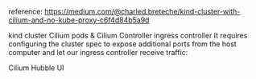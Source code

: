 reference:
https://medium.com/@charled.breteche/kind-cluster-with-cilium-and-no-kube-proxy-c6f4d84b5a9d

kind cluster
Cilium pods & Cilium Controller
ingress controller
    It requires configuring the cluster spec to expose additional ports from the host computer and let our ingress controller receive traffic:

Cilium Hubble UI

